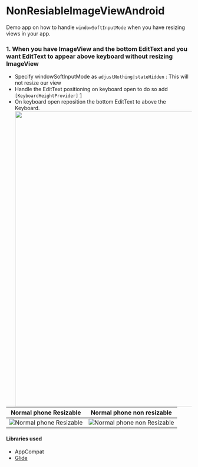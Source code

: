 # NonResiableImageViewAndroid
Demo app on how to handle `windowSoftInputMode` when you have resizing views in your app.



### 1. When you have ImageView and the bottom EditText and you want EditText to appear above keyboard without resizing ImageView
* Specify windowSoftInputMode as `adjustNothing|stateHidden` : This will not resize our view
* Handle the EditText positioning on keyboard open to do so add `[KeyboardHeightProvider]` [1]
* On keyboard open reposition the bottom EditText to above the Keyboard.
<a href="url"><img src="https://github.com/nieldeokar/NonResizableImageViewAndroid/blob/master/demo/normal-phone-not-fixed.gif?raw=true" align="left" height="800" width="500" ></a>


Normal phone Resizable             |  Normal phone non resizable
:---------------------------------:|:--------------------------------:
![Normal phone Resizable ](https://github.com/nieldeokar/NonResizableImageViewAndroid/blob/master/demo/normal-phone-not-fixed.gif?raw=true)  |  ![Normal phone non Resizable ](https://github.com/nieldeokar/NonResizableImageViewAndroid/blob/master/demo/normal-phone-fixed.gif?raw=true)

#### Libraries used
* AppCompat
* [Glide][2]






[1]: https://github.com/siebeprojects/samples-keyboardheight
[2]: https://github.com/bumptech/glide
